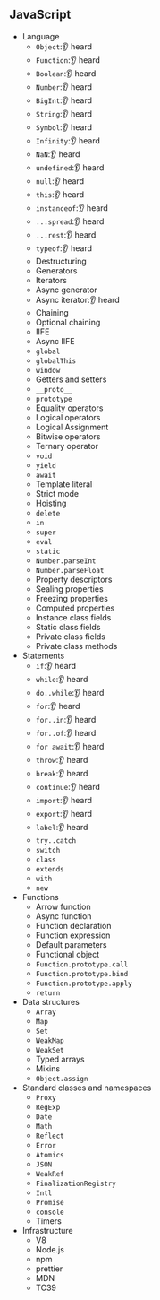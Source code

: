 ## JavaScript

- Language
  - `Object`:👂 heard
  - `Function`:👂 heard
  - `Boolean`:👂 heard
  - `Number`:👂 heard
  - `BigInt`:👂 heard
  - `String`:👂 heard
  - `Symbol`:👂 heard
  - `Infinity`:👂 heard
  - `NaN`:👂 heard
  - `undefined`:👂 heard
  - `null`:👂 heard
  - `this`:👂 heard
  - `instanceof`:👂 heard
  - `...spread`:👂 heard
  - `...rest`:👂 heard
  - `typeof`:👂 heard
  - Destructuring
  - Generators
  - Iterators
  - Async generator
  - Async iterator:👂 heard
  - Chaining
  - Optional chaining
  - IIFE
  - Async IIFE
  - `global`
  - `globalThis`
  - `window`
  - Getters and setters
  - `__proto__`
  - `prototype`
  - Equality operators
  - Logical operators
  - Logical Assignment
  - Bitwise operators
  - Ternary operator
  - `void`
  - `yield`
  - `await`
  - Template literal
  - Strict mode
  - Hoisting
  - `delete`
  - `in`
  - `super`
  - `eval`
  - `static`
  - `Number.parseInt`
  - `Number.parseFloat`
  - Property descriptors
  - Sealing properties
  - Freezing properties
  - Computed properties
  - Instance class fields
  - Static class fields
  - Private class fields
  - Private class methods
- Statements
  - `if`:👂 heard
  - `while`:👂 heard
  - `do..while`:👂 heard
  - `for`:👂 heard
  - `for..in`:👂 heard
  - `for..of`:👂 heard
  - `for await`:👂 heard
  - `throw`:👂 heard
  - `break`:👂 heard
  - `continue`:👂 heard
  - `import`:👂 heard
  - `export`:👂 heard
  - `label`:👂 heard
  - `try..catch`
  - `switch`
  - `class`
  - `extends`
  - `with`
  - `new`
- Functions
  - Arrow function
  - Async function
  - Function declaration
  - Function expression
  - Default parameters
  - Functional object
  - `Function.prototype.call`
  - `Function.prototype.bind`
  - `Function.prototype.apply`
  - `return`
- Data structures
  - `Array`
  - `Map`
  - `Set`
  - `WeakMap`
  - `WeakSet`
  - Typed arrays
  - Mixins
  - `Object.assign`
- Standard classes and namespaces
  - `Proxy`
  - `RegExp`
  - `Date`
  - `Math`
  - `Reflect`
  - `Error`
  - `Atomics`
  - `JSON`
  - `WeakRef`
  - `FinalizationRegistry`
  - `Intl`
  - `Promise`
  - `console`
  - Timers
- Infrastructure
  - V8
  - Node.js
  - npm
  - prettier
  - MDN
  - TC39
